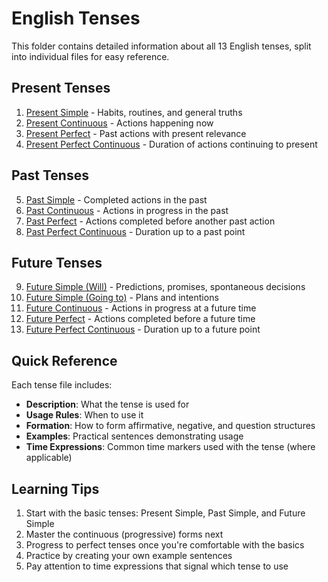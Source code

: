 # English Tenses

This folder contains detailed information about all 13 English tenses, split into individual files for easy reference.

## Present Tenses

1. [Present Simple](01-present-simple.md) - Habits, routines, and general truths
2. [Present Continuous](02-present-continuous.md) - Actions happening now
3. [Present Perfect](03-present-perfect.md) - Past actions with present relevance
4. [Present Perfect Continuous](04-present-perfect-continuous.md) - Duration of actions continuing to present

## Past Tenses

5. [Past Simple](05-past-simple.md) - Completed actions in the past
6. [Past Continuous](06-past-continuous.md) - Actions in progress in the past
7. [Past Perfect](07-past-perfect.md) - Actions completed before another past action
8. [Past Perfect Continuous](08-past-perfect-continuous.md) - Duration up to a past point

## Future Tenses

9. [Future Simple (Will)](09-future-simple-will.md) - Predictions, promises, spontaneous decisions
10. [Future Simple (Going to)](10-future-going-to.md) - Plans and intentions
11. [Future Continuous](11-future-continuous.md) - Actions in progress at a future time
12. [Future Perfect](12-future-perfect.md) - Actions completed before a future time
13. [Future Perfect Continuous](13-future-perfect-continuous.md) - Duration up to a future point

## Quick Reference

Each tense file includes:
- **Description**: What the tense is used for
- **Usage Rules**: When to use it
- **Formation**: How to form affirmative, negative, and question structures
- **Examples**: Practical sentences demonstrating usage
- **Time Expressions**: Common time markers used with the tense (where applicable)

## Learning Tips

1. Start with the basic tenses: Present Simple, Past Simple, and Future Simple
2. Master the continuous (progressive) forms next
3. Progress to perfect tenses once you're comfortable with the basics
4. Practice by creating your own example sentences
5. Pay attention to time expressions that signal which tense to use
